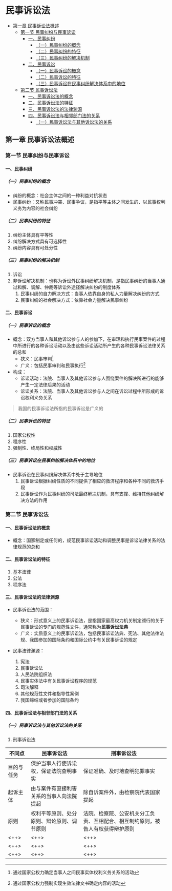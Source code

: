 # 民事诉讼法

<!-- vim-markdown-toc GitLab -->

* [第一章 民事诉讼法概述](#第一章-民事诉讼法概述)
    * [第一节 民事纠纷与民事诉讼](#第一节-民事纠纷与民事诉讼)
        * [一、民事纠纷](#一民事纠纷)
            * [（一）民事纠纷的概念](#一民事纠纷的概念)
            * [（二）民事纠纷的特征](#二民事纠纷的特征)
            * [（三）民事纠纷的解决机制](#三民事纠纷的解决机制)
        * [二、民事诉讼](#二民事诉讼)
            * [（一）民事诉讼的概念](#一民事诉讼的概念)
            * [（二）民事诉讼的特征](#二民事诉讼的特征)
            * [（三）民事诉讼在民事纠纷解决体系中的地位](#三民事诉讼在民事纠纷解决体系中的地位)
    * [第二节 民事诉讼法](#第二节-民事诉讼法)
        * [一、民事诉讼法的概念](#一民事诉讼法的概念)
        * [二、民事诉讼法的特征](#二民事诉讼法的特征)
        * [三、民事诉讼法的法律渊源](#三民事诉讼法的法律渊源)
        * [四、民事诉讼法与相邻部门法的关系](#四民事诉讼法与相邻部门法的关系)
            * [（一）民事诉讼法与其他诉讼法的关系](#一民事诉讼法与其他诉讼法的关系)

<!-- vim-markdown-toc -->

## 第一章 民事诉讼法概述
### 第一节 民事纠纷与民事诉讼
#### 一、民事纠纷
##### （一）民事纠纷的概念
- 纠纷的概念：社会主体之间的一种利益对抗状态
- 民事纠纷：又称民事冲突、民事争议，是指平等主体之间发生的、以民事权利义务为内容的社会纠纷

##### （二）民事纠纷的特征
1. 纠纷主体具有平等性
2. 纠纷解决方式具有可选择性
3. 纠纷内容具有可处分性

##### （三）民事纠纷的解决机制
1. 诉讼
2. 非诉讼解决机制：也称为诉讼外民事纠纷解决机制，是指民事纠纷的当事人通过和解、调解、仲裁等诉讼外途径解决纠纷的制度体系
    1. 民事纠纷的自力解决方式：当事人依靠自身的私人力量解决纠纷的方式
    2. 民事纠纷的社会解决方式：依靠社会力量解决民事纠纷

#### 二、民事诉讼
##### （一）民事诉讼的概念
- 概念：双方当事人和其他诉讼参与人的参加下，在审理和执行民事案件的过程中所进行的各种诉讼活动以及由这些诉讼活动所产生的各种民事诉讼法律关系的总和
    - 狭义：民事审判[^民事审判]
    - 广义：包括民事审判和民事执行[^民事执行]
- 构成：
    - 诉讼活动：法院、当事人及其他诉讼参与人围绕案件的解决所进行的能够产生一定法律后果的活动
    - 诉讼关系：法院、当事人及其他诉讼参与人之间在诉讼过程中所形成的诉讼权利义务关系

> 我国的民事诉讼法所指的民事诉讼是广义的

##### （二）民事诉讼的特征
1. 国家公权性
2. 程序性
3. 强制性、终局性和权威性

##### （三）民事诉讼在民事纠纷解决体系中的地位
- 民事诉讼在民事纠纷解决体系中处于主导地位
    1. 民事诉讼根据纠纷性质的不同提供了相应的救济程序和各种不同的救济手段
    2. 民事诉讼作为民事纠纷的司法最终解决机制，具有支撑、维持其他纠纷解决方法的作用

### 第二节 民事诉讼法
#### 一、民事诉讼法的概念
- 概念：国家制定或任何的，规范民事诉讼活动和调整民事是诉讼法律关系的法律规范的总和

#### 二、民事诉讼法的特征
1. 基本法律
2. 公法
3. 程序法

#### 三、民事诉讼法的法律渊源
- 民事诉讼法的范围：
    - 狭义：形式意义上的民事诉讼法，是指国家最高权力机关制定颁行的关于民事诉讼的专门的规范性文件，通常称为**民事诉讼法典**
    - 广义：实质意义上的民事诉讼法，包括民事诉讼法典、宪法、其他法律法规、我国参加的国际条约和国际公约中有关民事诉讼的规定

- 民事法律渊源：
    1. 宪法
    2. 民事诉讼法
    3. 人民法院组织法
    4. 民事实体法中有关民事诉讼程序的规范
    5. 司法解释
    6. 其他规范性文件和指导性案例
    7. 我国缔结或者参加的国际条约

#### 四、民事诉讼法与相邻部门法的关系
##### （一）民事诉讼法与其他诉讼法的关系
1. 刑事诉讼法

| 不同点 | 民事诉讼法 | 刑事诉讼法 |
|--------|------------|------------|
| 目的与任务   | 保护当事人行使诉讼权，保证法院查明事实       | 保证准确、及时地查明犯罪事实       |
| 起诉主体   | 由与案件有直接利害关系的当事人向法院提起       | 除自诉案件外，由检察院代表国家提起       |
| 原则   | 权利平等原则、处分原则、辩论原则、调节原则| 法院、检察院、公安机关分工负责、互相配合、相互制约原则，被告人有权获得辩护原则       |
| <++>   | <++>       | <++>       |
| <++>   | <++>       | <++>       |
| <++>   | <++>       | <++>       |

[^民事审判]: 通过国家公权力确定当事人之间民事实体权利义务关系的活动
[^民事执行]: 通过国家公权力强制实现生效法律文书确定内容的活动

